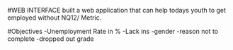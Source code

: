 #WEB INTERFACE
built a web application that can help todays youth to get employed without NQ12/ Metric.

#Objectives
-Unemployment Rate in %
-Lack ins 
-gender
-reason not to complete 
-dropped out grade
